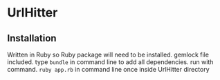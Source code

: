 # UrlHitter
## Installation
Written in Ruby so Ruby package will need to be installed. gemlock file included. type ```bundle```  in command line to add all dependencies.
run with command. ```ruby app.rb``` in command line once inside UrlHitter directory 

